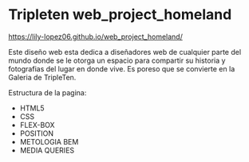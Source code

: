 # Tripleten web_project_homeland

https://lily-lopez06.github.io/web_project_homeland/

Este diseño web esta dedica a diseñadores web de cualquier parte del mundo
donde se le otorga un espacio para compartir su historia y fotografias del lugar en donde vive. Es poreso que se convierte en la Galeria de TripleTen.

Estructura de la pagina:

-   HTML5
-   CSS
-   FLEX-BOX
-   POSITION
-   METOLOGIA BEM
-   MEDIA QUERIES
